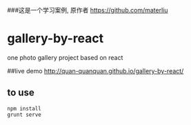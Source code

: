 ###这是一个学习案例, 原作者 https://github.com/materliu 

# gallery-by-react
one photo gallery project based on react

##live demo
http://quan-quanquan.github.io/gallery-by-react/

## to use
```
npm install
grunt serve
```

